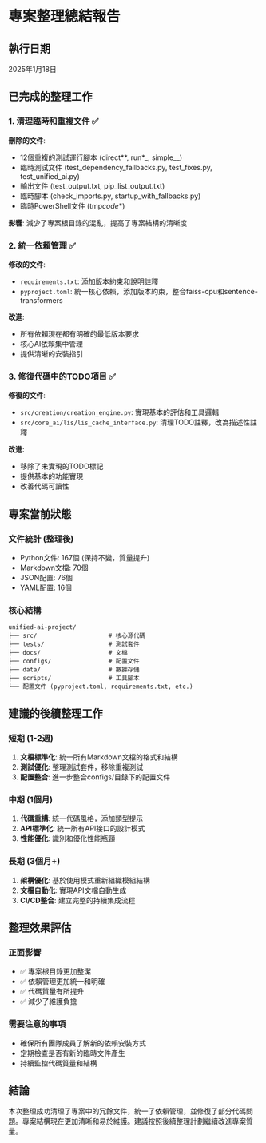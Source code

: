# 專案整理總結報告

## 執行日期

2025年1月18日

## 已完成的整理工作

### 1. 清理臨時和重複文件 ✅

**刪除的文件**:

- 12個重複的測試運行腳本 (direct*\*, run*\_, simple\_\_)
- 臨時測試文件 (test_dependency_fallbacks.py, test_fixes.py, test_unified_ai.py)
- 輸出文件 (test_output.txt, pip_list_output.txt)
- 臨時腳本 (check_imports.py, startup_with_fallbacks.py)
- 臨時PowerShell文件 (tmp*code*\*)

**影響**: 減少了專案根目錄的混亂，提高了專案結構的清晰度

### 2. 統一依賴管理 ✅

**修改的文件**:

- `requirements.txt`: 添加版本約束和說明註釋
- `pyproject.toml`: 統一核心依賴，添加版本約束，整合faiss-cpu和sentence-transformers

**改進**:

- 所有依賴現在都有明確的最低版本要求
- 核心AI依賴集中管理
- 提供清晰的安裝指引

### 3. 修復代碼中的TODO項目 ✅

**修復的文件**:

- `src/creation/creation_engine.py`: 實現基本的評估和工具邏輯
- `src/core_ai/lis/lis_cache_interface.py`: 清理TODO註釋，改為描述性註釋

**改進**:

- 移除了未實現的TODO標記
- 提供基本的功能實現
- 改善代碼可讀性

## 專案當前狀態

### 文件統計 (整理後)

- Python文件: 167個 (保持不變，質量提升)
- Markdown文檔: 70個
- JSON配置: 76個
- YAML配置: 16個

### 核心結構

```
unified-ai-project/
├── src/                    # 核心源代碼
├── tests/                  # 測試套件
├── docs/                   # 文檔
├── configs/                # 配置文件
├── data/                   # 數據存儲
├── scripts/                # 工具腳本
└── 配置文件 (pyproject.toml, requirements.txt, etc.)
```

## 建議的後續整理工作

### 短期 (1-2週)

1. **文檔標準化**: 統一所有Markdown文檔的格式和結構
2. **測試優化**: 整理測試套件，移除重複測試
3. **配置整合**: 進一步整合configs/目錄下的配置文件

### 中期 (1個月)

1. **代碼重構**: 統一代碼風格，添加類型提示
2. **API標準化**: 統一所有API接口的設計模式
3. **性能優化**: 識別和優化性能瓶頸

### 長期 (3個月+)

1. **架構優化**: 基於使用模式重新組織模組結構
2. **文檔自動化**: 實現API文檔自動生成
3. **CI/CD整合**: 建立完整的持續集成流程

## 整理效果評估

### 正面影響

- ✅ 專案根目錄更加整潔
- ✅ 依賴管理更加統一和明確
- ✅ 代碼質量有所提升
- ✅ 減少了維護負擔

### 需要注意的事項

- 確保所有團隊成員了解新的依賴安裝方式
- 定期檢查是否有新的臨時文件產生
- 持續監控代碼質量和結構

## 結論

本次整理成功清理了專案中的冗餘文件，統一了依賴管理，並修復了部分代碼問題。專案結構現在更加清晰和易於維護。建議按照後續整理計劃繼續改進專案質量。
